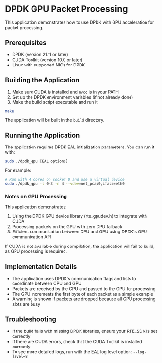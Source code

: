 # DPDK GPU Packet Processing

This application demonstrates how to use DPDK with GPU acceleration for packet processing.

## Prerequisites

- DPDK (version 21.11 or later)
- CUDA Toolkit (version 10.0 or later)
- Linux with supported NICs for DPDK

## Building the Application

1. Make sure CUDA is installed and `nvcc` is in your PATH
2. Set up the DPDK environment variables (if not already done)
3. Make the build script executable and run it:

```bash
make
```

The application will be built in the `build` directory.

## Running the Application

The application requires DPDK EAL initialization parameters. You can run it with:

```bash
sudo ./dpdk_gpu [EAL options]
```

For example:

```bash
# Run with 4 cores on socket 0 and use a virtual device
sudo ./dpdk_gpu -l 0-3 -n 4 --vdev=net_pcap0,iface=eth0
```

### Notes on GPU Processing

This application demonstrates:

1. Using the DPDK GPU device library (rte_gpudev.h) to integrate with CUDA
2. Processing packets on the GPU with zero CPU fallback
3. Efficient communication between CPU and GPU using DPDK's GPU communication API

If CUDA is not available during compilation, the application will fail to build, as GPU processing is required.

## Implementation Details

- The application uses DPDK's communication flags and lists to coordinate between CPU and GPU
- Packets are received by the CPU and passed to the GPU for processing
- The GPU increments the first byte of each packet as a simple example
- A warning is shown if packets are dropped because all GPU processing slots are busy

## Troubleshooting

- If the build fails with missing DPDK libraries, ensure your RTE_SDK is set correctly
- If there are CUDA errors, check that the CUDA Toolkit is installed correctly
- To see more detailed logs, run with the EAL log level option: `--log-level=8` 